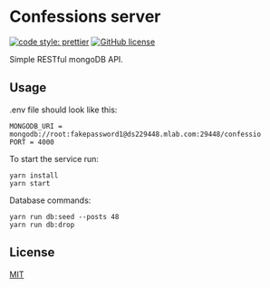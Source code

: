 # Confessions server

[![code style: prettier](https://img.shields.io/badge/code_style-prettier-ff69b4.svg)](https://github.com/prettier/prettier)
[![GitHub license](https://img.shields.io/badge/license-MIT-blue.svg)](https://github.com/malcodeman/confessions-server/blob/master/LICENSE)

Simple RESTful mongoDB API.

## Usage

.env file should look like this:

```
MONGODB_URI = mongodb://root:fakepassword1@ds229448.mlab.com:29448/confessio
PORT = 4000
```

To start the service run:

```
yarn install
yarn start
```

Database commands:

```
yarn run db:seed --posts 48
yarn run db:drop
```

## License

[MIT](./LICENSE)
